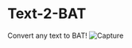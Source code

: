 # Text-2-BAT
Convert any text to BAT! 
![Capture](https://github.com/happymimimix/Text-2-BAT/assets/107282563/a44398ef-5edd-4f19-9c6e-e133d901b9b1)
